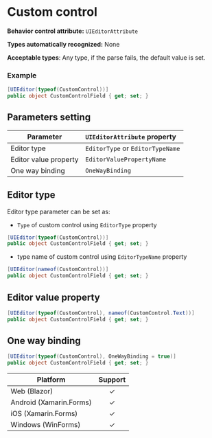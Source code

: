 # Custom control

**Behavior control attribute:**  `UIEditorAttribute`

**Types automatically recognized:** None

**Acceptable types**: Any type, if the parse fails, the default value is set.

### Example
```csharp
[UIEditor(typeof(CustomControl))]
public object CustomControlField { get; set; }
```

## Parameters setting

| Parameter | `UIEditorAttribute` property | 
| -----------|:------------- 
| Editor type | `EditorType` or `EditorTypeName`|
| Editor value property | `EditorValuePropertyName`|
| One way binding | `OneWayBinding`|

## Editor type

Editor type parameter can be set as:
* `Type` of custom control using `EditorType` property

```csharp
[UIEditor(typeof(CustomControl))]
public object CustomControlField { get; set; }
```

* type name of custom control using `EditorTypeName` property

```csharp
[UIEditor(nameof(CustomControl))]
public object CustomControlField { get; set; }
```

## Editor value property 

```csharp
[UIEditor(typeof(CustomControl), nameof(CustomControl.Text))]
public object CustomControlField { get; set; }
```

## One way binding

```csharp
[UIEditor(typeof(CustomControl), OneWayBinding = true)]
public object CustomControlField { get; set; }
```

| Platform | Support | 
| -----------|:-------------:| 
| Web (Blazor) | &check; |
| Android (Xamarin.Forms) | &check; |
| iOS (Xamarin.Forms) | &check; |
| Windows (WinForms) | &check; |